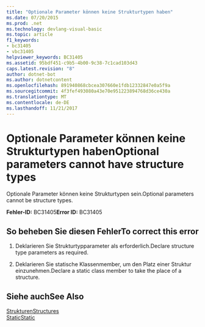 ```yaml
---
title: "Optionale Parameter können keine Strukturtypen haben"
ms.date: 07/20/2015
ms.prod: .net
ms.technology: devlang-visual-basic
ms.topic: article
f1_keywords:
- bc31405
- vbc31405
helpviewer_keywords: BC31405
ms.assetid: 95bdf451-c9b5-4b00-9c38-7c1cad103d43
caps.latest.revision: "8"
author: dotnet-bot
ms.author: dotnetcontent
ms.openlocfilehash: 891940868cbcea307660e1fdb12332847e0a5f9a
ms.sourcegitcommit: 4f3fef493080a43e70e951223894768d36ce430a
ms.translationtype: MT
ms.contentlocale: de-DE
ms.lasthandoff: 11/21/2017
---
```

# <a name="optional-parameters-cannot-have-structure-types"></a><span data-ttu-id="62edb-102">Optionale Parameter können keine Strukturtypen haben</span><span class="sxs-lookup"><span data-stu-id="62edb-102">Optional parameters cannot have structure types</span></span>
<span data-ttu-id="62edb-103">Optionale Parameter können keine Strukturtypen sein.</span><span class="sxs-lookup"><span data-stu-id="62edb-103">Optional parameters cannot be structure types.</span></span>  
  
 <span data-ttu-id="62edb-104">**Fehler-ID:** BC31405</span><span class="sxs-lookup"><span data-stu-id="62edb-104">**Error ID:** BC31405</span></span>  
  
## <a name="to-correct-this-error"></a><span data-ttu-id="62edb-105">So beheben Sie diesen Fehler</span><span class="sxs-lookup"><span data-stu-id="62edb-105">To correct this error</span></span>  
  
1.  <span data-ttu-id="62edb-106">Deklarieren Sie Strukturtypparameter als erforderlich.</span><span class="sxs-lookup"><span data-stu-id="62edb-106">Declare structure type parameters as required.</span></span>  
  
2.  <span data-ttu-id="62edb-107">Deklarieren Sie statische Klassenmember, um den Platz einer Struktur einzunehmen.</span><span class="sxs-lookup"><span data-stu-id="62edb-107">Declare a static class member to take the place of a structure.</span></span>  
  
## <a name="see-also"></a><span data-ttu-id="62edb-108">Siehe auch</span><span class="sxs-lookup"><span data-stu-id="62edb-108">See Also</span></span>  
 [<span data-ttu-id="62edb-109">Strukturen</span><span class="sxs-lookup"><span data-stu-id="62edb-109">Structures</span></span>](../../visual-basic/programming-guide/language-features/data-types/structures.md)  
 [<span data-ttu-id="62edb-110">Static</span><span class="sxs-lookup"><span data-stu-id="62edb-110">Static</span></span>](../../visual-basic/language-reference/modifiers/static.md)
